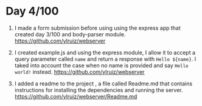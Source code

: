 # Day 4/100

1) I made a form submission before using  using the express app that created day 3/100 and body-parser module. 
https://github.com/ylruiz/webserver

2) I created example.js and using the express module, I allow it to accept a query parameter called `name` and return a response with `Hello ${name}`. I taked into account the case when no name is provided and say `Hello world!` instead. 
https://github.com/ylruiz/webserver

3) I added a readme to the project , a file called Readme.md that contains instructions for installing the dependencies and running the server.
https://github.com/ylruiz/webserver/Readme.md


